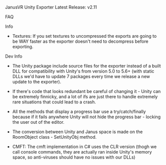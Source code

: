 JanusVR Unity Exporter
Latest Release: v2.11

FAQ


Info
- Textures: If you set textures to uncompressed the exports are going to be WAY faster as the exporter doesn't need to decompress before exporting.



Dev Info
- The Unity package include source files for the exporter instead of a built DLL for compatibility with Unity's from version 5.0 to 5.6+ (with static DLLs we'd have to update 7 packages every time we release a new update to the exporter).
- If there's code that looks redundant be careful of changing it - Unity can be extremely finnicky, and a lot of ifs are just there to handle extremely rare situations that could lead to a crash.
- All the methods that display a progress bar use a try/catch/finally because if it fails anywhere Unity will not hide the progress bar - locking the user out of the editor.

- The conversion between Unity and Janus space is made on the RoomObject class - SetUnityObj method.

- CMFT: The cmft implementation in C# uses the CLR version (thogh we call console commands, they are actually ran inside Unity's memory space, so anti-viruses should have no issues with our DLLs)